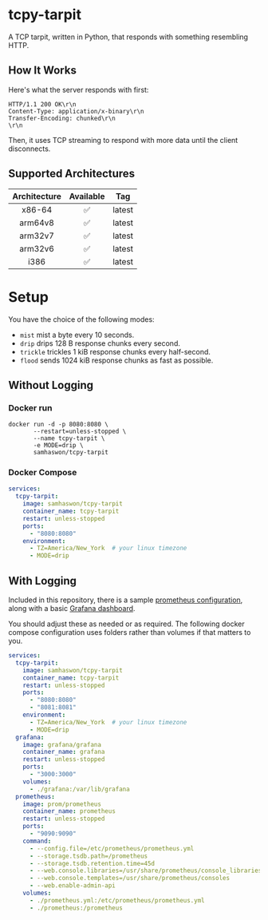 # tcpy-tarpit

A TCP tarpit, written in Python, that responds with something resembling HTTP.

## How It Works

Here's what the server responds with first:

```
HTTP/1.1 200 OK\r\n
Content-Type: application/x-binary\r\n
Transfer-Encoding: chunked\r\n
\r\n
```

Then, it uses TCP streaming to respond with more data until the client disconnects.

## Supported Architectures
| Architecture | Available | Tag    |
|:------------:|:---------:|--------|
|    x86-64    |     ✅     | latest |
|   arm64v8    |     ✅     | latest |
|   arm32v7    |     ✅     | latest |
|   arm32v6    |     ✅     | latest |
|     i386     |     ✅     | latest |

# Setup

You have the choice of the following modes:

- `mist` mist a byte every 10 seconds. 
- `drip` drips 128 B response chunks every second.
- `trickle` trickles 1 kiB response chunks every half-second.
- `flood` sends 1024 kiB response chunks as fast as possible.

## Without Logging

### Docker run
```shell
docker run -d -p 8080:8080 \
       --restart=unless-stopped \
       --name tcpy-tarpit \
       -e MODE=drip \
       samhaswon/tcpy-tarpit
```

### Docker Compose
```yml
services:
  tcpy-tarpit:
    image: samhaswon/tcpy-tarpit
    container_name: tcpy-tarpit
    restart: unless-stopped
    ports:
      - "8080:8080"
    environment:
      - TZ=America/New_York  # your linux timezone
      - MODE=drip
```

## With Logging

Included in this repository, there is a sample [prometheus configuration](./prometheus.yml),
along with a basic [Grafana dashboard](./tcpy-tarpit-1739424908859.json).

You should adjust these as needed or as required.
The following docker compose configuration uses folders rather than volumes if that matters to you.

```yml
services:
  tcpy-tarpit:
    image: samhaswon/tcpy-tarpit
    container_name: tcpy-tarpit
    restart: unless-stopped
    ports:
      - "8080:8080"
      - "8081:8081"
    environment:
      - TZ=America/New_York  # your linux timezone
      - MODE=drip
  grafana:
    image: grafana/grafana
    container_name: grafana
    restart: unless-stopped
    ports:
      - "3000:3000"
    volumes:
      - ./grafana:/var/lib/grafana
  prometheus:
    image: prom/prometheus
    container_name: prometheus
    restart: unless-stopped
    ports:
      - "9090:9090"
    command:
      - --config.file=/etc/prometheus/prometheus.yml
      - --storage.tsdb.path=/prometheus
      - --storage.tsdb.retention.time=45d
      - --web.console.libraries=/usr/share/prometheus/console_libraries
      - --web.console.templates=/usr/share/prometheus/consoles
      - --web.enable-admin-api
    volumes:
      - ./prometheus.yml:/etc/prometheus/prometheus.yml
      - ./prometheus:/prometheus

```
